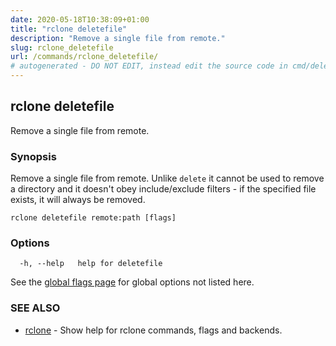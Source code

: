 ```yaml
---
date: 2020-05-18T10:38:09+01:00
title: "rclone deletefile"
description: "Remove a single file from remote."
slug: rclone_deletefile
url: /commands/rclone_deletefile/
# autogenerated - DO NOT EDIT, instead edit the source code in cmd/deletefile/ and as part of making a release run "make commanddocs"
---
```

## rclone deletefile

Remove a single file from remote.

### Synopsis


Remove a single file from remote.  Unlike `delete` it cannot be used to
remove a directory and it doesn't obey include/exclude filters - if the specified file exists,
it will always be removed.


```
rclone deletefile remote:path [flags]
```

### Options

```
  -h, --help   help for deletefile
```

See the [global flags page](/flags/) for global options not listed here.

### SEE ALSO

* [rclone](/commands/rclone/)	 - Show help for rclone commands, flags and backends.


